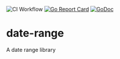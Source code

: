 ![CI Workflow](https://github.com/felixenescu/date-range/actions/workflows/ci.yml/badge.svg)
[![Go Report Card](https://goreportcard.com/badge/github.com/felixenescu/date-range)](https://goreportcard.com/report/github.com/felixenescu/date-range)
[![GoDoc](https://godoc.org/github.com/felixenescu/date-range?status.svg)](http://godoc.org/github.com/felixenescu/date-range)


# date-range
A date range library
